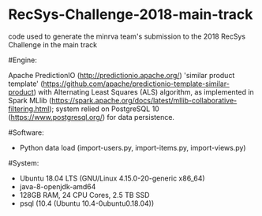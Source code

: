 # RecSys-Challenge-2018-main-track
code used to generate the minrva team's submission to the 2018 RecSys Challenge in the main track

#Engine:

Apache PredictionIO (http://predictionio.apache.org/) 'similar product template' (https://github.com/apache/predictionio-template-similar-product) with Alternating Least Squares (ALS) algorithm, as implemented in Spark MLlib (https://spark.apache.org/docs/latest/mllib-collaborative-filtering.html); system relied on PostgreSQL 10 (https://www.postgresql.org/) for data persistence.

#Software:

- Python data load (import-users.py, import-items.py, import-views.py)

#System:

-  Ubuntu 18.04 LTS (GNU/Linux 4.15.0-20-generic x86_64)
-  java-8-openjdk-amd64
-  128GB RAM, 24 CPU Cores, 2.5 TB SSD
-  psql (10.4 (Ubuntu 10.4-0ubuntu0.18.04))